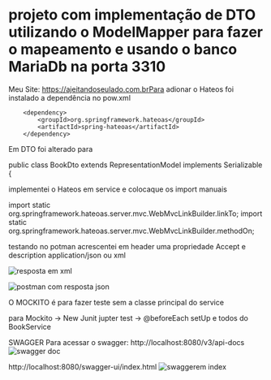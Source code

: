 # projeto com implementação de DTO utilizando o ModelMapper para fazer o mapeamento e usando o banco MariaDb na porta 3310
Meu Site: 
https://ajeitandoseulado.com.brPara adionar o Hateos foi instalado a dependência no pow.xml

		<dependency>
			<groupId>org.springframework.hateoas</groupId>
			<artifactId>spring-hateoas</artifactId>
		</dependency>
    
   Em DTO foi alterado para
   
  public class BookDto extends RepresentationModel<BookDto> implements Serializable { 

  
  implementei o Hateos em service e colocaque os import manuais
  
import static org.springframework.hateoas.server.mvc.WebMvcLinkBuilder.linkTo;
import static org.springframework.hateoas.server.mvc.WebMvcLinkBuilder.methodOn;
  
  testando no potman acrescentei em header uma propriedade Accept e description application/json ou xml
  
  ![resposta em xml](https://user-images.githubusercontent.com/95228196/207428123-86d33a59-bf0a-4ba3-8b8e-4c1a9b919fa3.png)

  ![postman com resposta json](https://user-images.githubusercontent.com/95228196/207428086-3466725d-eae6-4397-884f-a8c18cb57045.png)


O MOCKITO é para fazer teste sem a classe principal do service

para Mockito -> New Junit jupter test -> @beforeEach setUp e todos do BookService


SWAGGER
Para acessar o swagger:
http://localhost:8080/v3/api-docs
![swagger doc](https://user-images.githubusercontent.com/95228196/207506349-5fae19f8-f5c4-4ab6-84c2-5f406a550b06.png)

http://localhost:8080/swagger-ui/index.html
![swaggerem index](https://user-images.githubusercontent.com/95228196/207506377-0a080987-2aac-48e7-80d1-7fa3f1b6e159.png)

